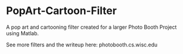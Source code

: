 # PopArt-Cartoon-Filter
A pop art and cartooning filter created for a larger Photo Booth Project using Matlab.

See more filters and the writeup here: photobooth.cs.wisc.edu
